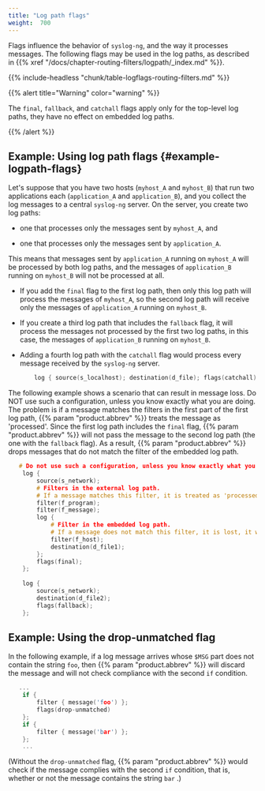 ```yaml
---
title: "Log path flags"
weight:  700
---
```

<!-- DISCLAIMER: This file is based on the syslog-ng Open Source Edition documentation https://github.com/balabit/syslog-ng-ose-guides/commit/2f4a52ee61d1ea9ad27cb4f3168b95408fddfdf2 and is used under the terms of The syslog-ng Open Source Edition Documentation License. The file has been modified by Axoflow. -->

Flags influence the behavior of `syslog-ng`, and the way it processes messages. The following flags may be used in the log paths, as described in {{% xref "/docs/chapter-routing-filters/logpath/_index.md" %}}.

{{% include-headless "chunk/table-logflags-routing-filters.md" %}}

{{% alert title="Warning" color="warning" %}}

The `final`, `fallback`, and `catchall` flags apply only for the top-level log paths, they have no effect on embedded log paths.

{{% /alert %}}


## Example: Using log path flags {#example-logpath-flags}

Let's suppose that you have two hosts (`myhost_A` and `myhost_B`) that run two applications each (`application_A` and `application_B`), and you collect the log messages to a central `syslog-ng` server. On the server, you create two log paths:

  - one that processes only the messages sent by `myhost_A`, and

  - one that processes only the messages sent by `application_A`.

This means that messages sent by `application_A` running on `myhost_A` will be processed by both log paths, and the messages of `application_B` running on `myhost_B` will not be processed at all.

  - If you add the `final` flag to the first log path, then only this log path will process the messages of `myhost_A`, so the second log path will receive only the messages of `application_A` running on `myhost_B`.

  - If you create a third log path that includes the `fallback` flag, it will process the messages not processed by the first two log paths, in this case, the messages of `application_B` running on `myhost_B`.

  - Adding a fourth log path with the `catchall` flag would process every message received by the `syslog-ng` server.
    
    ```c
        log { source(s_localhost); destination(d_file); flags(catchall); };
    ```

The following example shows a scenario that can result in message loss. Do NOT use such a configuration, unless you know exactly what you are doing. The problem is if a message matches the filters in the first part of the first log path, {{% param "product.abbrev" %}} treats the message as 'processed'. Since the first log path includes the `final` flag, {{% param "product.abbrev" %}} will not pass the message to the second log path (the one with the `fallback` flag). As a result, {{% param "product.abbrev" %}} drops messages that do not match the filter of the embedded log path.

```c
   # Do not use such a configuration, unless you know exactly what you are doing.
    log {
        source(s_network);
        # Filters in the external log path.
        # If a message matches this filter, it is treated as 'processed'
        filter(f_program);
        filter(f_message);
        log {
            # Filter in the embedded log path.
            # If a message does not match this filter, it is lost, it will not be processed by the 'fallback' log path
            filter(f_host);
            destination(d_file1);
        };
        flags(final);
    };
    
    log {
        source(s_network);
        destination(d_file2);
        flags(fallback);
    };
```



## Example: Using the drop-unmatched flag

In the following example, if a log message arrives whose `$MSG` part does not contain the string `foo`, then {{% param "product.abbrev" %}} will discard the message and will not check compliance with the second `if` condition.

```c
   ...
    if {
        filter { message('foo') };
        flags(drop-unmatched)
    };
    if {
        filter { message('bar') };
    };
    ...
```

(Without the `drop-unmatched` flag, {{% param "product.abbrev" %}} would check if the message complies with the second `if` condition, that is, whether or not the message contains the string `bar` .)

